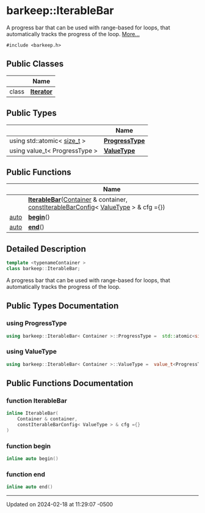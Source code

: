 # barkeep::IterableBar


A progress bar that can be used with range-based for loops, that automatically tracks the progress of the loop.  [More...](#detailed-description)


`#include <barkeep.h>`

## Public Classes

<span class="api-table">

|                | Name           |
| -------------- | -------------- |
| class | **[Iterator](api/Classes/classbarkeep_1_1_iterable_bar_1_1_iterator.md)**  |


</span>

## Public Types

<span class="api-table">

|                | Name           |
| -------------- | -------------- |
| using std::atomic< [size_t](api/Classes/classbarkeep_1_1_counter.md) > | **[ProgressType](api/Classes/classbarkeep_1_1_iterable_bar.md#using-progresstype)**  |
| using value_t< ProgressType > | **[ValueType](api/Classes/classbarkeep_1_1_iterable_bar.md#using-valuetype)**  |


</span>

## Public Functions

<span class="api-table">

|                | Name           |
| -------------- | -------------- |
| | **[IterableBar](api/Classes/classbarkeep_1_1_iterable_bar.md#function-iterablebar)**([Container](api/Classes/classbarkeep_1_1_counter.md) & container, [const](api/Classes/classbarkeep_1_1_counter.md)[IterableBarConfig](api/Classes/structbarkeep_1_1_iterable_bar_config.md)< [ValueType](api/Classes/classbarkeep_1_1_counter.md) > & cfg ={}) |
| [auto](api/Classes/classbarkeep_1_1_counter.md) | **[begin](api/Classes/classbarkeep_1_1_iterable_bar.md#function-begin)**() |
| [auto](api/Classes/classbarkeep_1_1_counter.md) | **[end](api/Classes/classbarkeep_1_1_iterable_bar.md#function-end)**() |


</span>

## Detailed Description

```cpp
template <typenameContainer >
class barkeep::IterableBar;
```

A progress bar that can be used with range-based for loops, that automatically tracks the progress of the loop. 
## Public Types Documentation

### using ProgressType

```cpp
using barkeep::IterableBar< Container >::ProgressType =  std::atomic<size_t>;
```


### using ValueType

```cpp
using barkeep::IterableBar< Container >::ValueType =  value_t<ProgressType>;
```


## Public Functions Documentation

### function IterableBar

```cpp
inline IterableBar(
    Container & container,
    constIterableBarConfig< ValueType > & cfg ={}
)
```


### function begin

```cpp
inline auto begin()
```


### function end

```cpp
inline auto end()
```


-------------------------------

Updated on 2024-02-18 at 11:29:07 -0500